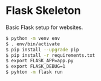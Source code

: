 Flask Skeleton
==============

Basic Flask setup for websites.

```bash
$ python -m venv env
$ . env/bin/activate
$ pip install --upgrade pip
$ pip install -r requirements.txt
$ export FLASK_APP=app.py
$ export FLASK_DEBUG=1
$ pyhton -m flask run
```
